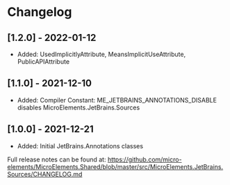 ﻿# Changelog

## [1.2.0] - 2022-01-12
- Added: UsedImplicitlyAttribute, MeansImplicitUseAttribute, PublicAPIAttribute

## [1.1.0] - 2021-12-10
- Added: Compiler Constant: ME_JETBRAINS_ANNOTATIONS_DISABLE disables MicroElements.JetBrains.Sources

## [1.0.0] - 2021-12-21
- Added: Initial JetBrains.Annotations classes

Full release notes can be found at: https://github.com/micro-elements/MicroElements.Shared/blob/master/src/MicroElements.JetBrains.Sources/CHANGELOG.md
